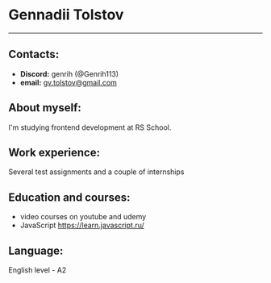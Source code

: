 # Gennadii Tolstov
-----
## Contacts:
* __Discord:__ genrih (@Genrih113)
* __email:__ gv.tolstov@gmail.com
## About myself:
I'm studying frontend development at RS School.

## Work experience:
Several test assignments and a couple of internships

## Education and courses:
* video courses on youtube and udemy
* JavaScript https://learn.javascript.ru/

## Language:
English level - A2
